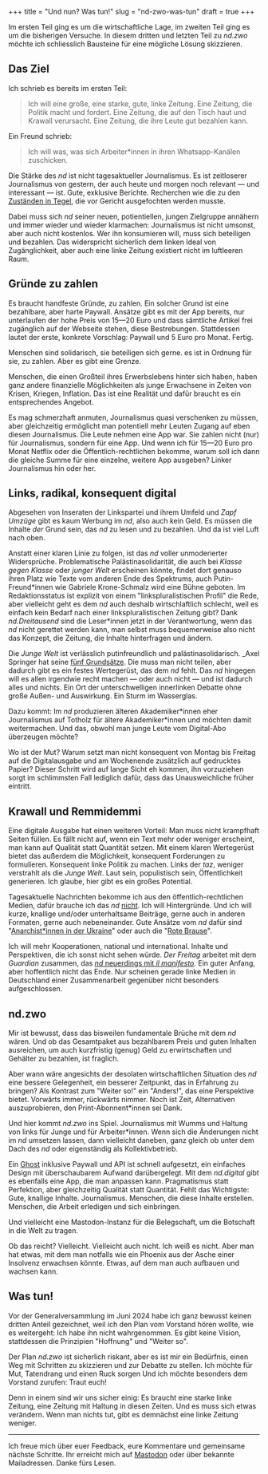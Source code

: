 +++
title = "Und nun? Was tun!"
slug = "nd-zwo-was-tun"
draft = true
+++

Im ersten Teil ging es um die wirtschaftliche Lage, im zweiten Teil ging es um die bisherigen Versuche.
In diesem dritten und letzten Teil zu _nd.zwo_ möchte ich schliesslich Bausteine für eine mögliche Lösung skizzieren.

<!-- more -->

## Das Ziel

Ich schrieb es bereits im ersten Teil:

> Ich will eine große, eine starke, gute, linke Zeitung. Eine Zeitung, die Politik macht und fordert. Eine Zeitung, die auf den Tisch haut und Krawall verursacht. Eine Zeitung, die ihre Leute gut bezahlen kann.

Ein Freund schrieb:

> Ich will was, was sich Arbeiter\*innen in ihren Whatsapp-Kanälen zuschicken.

Die Stärke des _nd_ ist nicht tagesaktueller Journalismus.
Es ist zeitloserer Journalismus von gestern, der auch heute und morgen noch relevant — und interessant — ist.
Gute, exklusive Berichte.
Recherchen wie die zu den [Zuständen in Tegel](https://www.nd-aktuell.de/artikel/1181267.fluechtlinge-ankunftszentrum-in-berlin-tegel-fatale-zustaende-fuer-gefluechtete.html), die vor Gericht ausgefochten werden musste.

Dabei muss sich _nd_ seiner neuen, potientiellen, jungen Zielgruppe annähern und immer wieder und wieder klarmachen: Journalismus ist nicht umsonst, aber auch nicht kostenlos.
Wer ihn konsumieren will, muss sich beteiligen und bezahlen.
Das widerspricht sicherlich dem linken Ideal von Zugänglichkeit, aber auch eine linke Zeitung existiert nicht im luftleeren Raum.

## Gründe zu zahlen

Es braucht handfeste Gründe, zu zahlen.
Ein solcher Grund ist eine bezahlbare, aber harte Paywall.
Ansätze gibt es mit der App bereits, nur unterlaufen der hohe Preis von 15—20 Euro und dass sämtliche Artikel frei zugänglich auf der Webseite stehen, diese Bestrebungen.
Stattdessen lautet der erste, konkrete Vorschlag: Paywall und 5 Euro pro Monat. Fertig.

Menschen sind solidarisch, sie beteiligen sich gerne. es ist in Ordnung für sie, zu zahlen. Aber es gibt eine Grenze.

Menschen, die einen Großteil ihres Erwerbslebens hinter sich haben, haben ganz andere finanzielle Möglichkeiten als junge Erwachsene in Zeiten von Krisen, Kriegen, Inflation.
Das ist eine Realität und dafür braucht es ein entsprechendes Angebot.

Es mag schmerzhaft anmuten, Journalismus quasi verschenken zu müssen, aber gleichzeitig ermöglicht man potentiell mehr Leuten Zugang auf eben diesen Journalismus. Die Leute nehmen eine App war. Sie zahlen nicht (nur) für Journalismus, sondern für eine App. Und wenn ich für 15—20 Euro pro Monat Netflix oder die Öffentlich-rechtlichen bekomme, warum soll ich dann die gleiche Summe für eine einzelne, weitere App ausgeben? Linker Journalismus hin oder her.

## Links, radikal, konsequent digital

Abgesehen von Inseraten der Linkspartei und ihrem Umfeld und _Zapf Umzüge_ gibt es kaum Werbung im _nd_, also auch kein Geld. Es müssen die Inhalte _der_ Grund sein, das _nd_ zu lesen und zu bezahlen. Und da ist viel Luft nach oben.

Anstatt einer klaren Linie zu folgen, ist das _nd_ voller unmoderierter Widersprüche. Problematische Palästinasolidarität, die auch bei _Klasse gegen Klasse_ oder _junger Welt_ erscheinen könnte, findet dort genauso ihren Platz wie Texte vom anderen Ende des Spektrums, auch Putin-Freund\*innen wie Gabriele Krone-Schmalz wird eine Bühne geboten. Im Redaktionsstatus ist explizit von einem "linkspluralistischen Profil" die Rede, aber vielleicht geht es dem _nd_ auch deshalb wirtschlaftlich schlecht, weil es einfach kein Bedarf nach einer linkspluralistischen Zeitung gibt?
Dank _nd.Dreitausend_ sind die Leser\*innen jetzt in der Verantwortung, wenn das _nd_ nicht gerettet werden kann, man selbst muss bequemerweise also nicht das Konzept, die Zeitung, die Inhalte hinterfragen und ändern.

Die _Junge Welt_ ist verlässlich putinfreundlich und palästinasolidarisch.
_Axel Springer hat seine [fünf Grundsätze](https://www.axelspringer.com/de/was-uns-ausmacht). Die muss man nicht teilen, aber dadurch gibt es ein festes Wertegerüst, das dem _nd_ fehlt.
Das _nd_ hingegen will es allen irgendwie recht machen — oder auch nicht — und ist dadurch alles und nichts.
Ein Ort der unterschwelligen innerlinken Debatte ohne große Außen- und Auswirkung.
Ein Sturm im Wasserglas.

Dazu kommt: Im _nd_ produzieren älteren Akademiker\*innen eher Journalismus auf Totholz für ältere Akademiker\*innen und möchten damit weitermachen. Und das, obwohl man junge Leute vom Digital-Abo überzeugen möchte?

Wo ist der Mut? Warum setzt man nicht konsequent von Montag bis Freitag auf die Digitalausgabe und am Wochenende zusätzlich auf gedrucktes Papier?
Dieser Schritt wird auf lange Sicht eh kommen, ihn vorzuziehen sorgt im schlimmsten Fall lediglich dafür, dass das Unausweichliche früher eintritt.

## Krawall und Remmidemmi

Eine digitale Ausgabe hat einen weiteren Vorteil: Man muss nicht krampfhaft Seiten füllen.
Es fällt nicht auf, wenn ein Text mehr oder weniger erscheint, man kann auf Qualität statt Quantität setzen.
Mit einem klaren Wertegerüst bietet das außerdem die Möglichkeit, konsequent Forderungen zu formulieren.
Konsequent linke Politik zu machen. Links der _taz_, weniger verstrahlt als die _Junge Welt_.
Laut sein, populistisch sein, Öffentlichkeit generieren.
Ich glaube, hier gibt es ein großes Potential.

Tagesaktuelle Nachrichten bekomme ich aus den öffentlich-rechtlichen Medien, dafür brauche ich das _nd_ [nicht](https://tyrol.social/@matthiasdrexel/112717980942060639).
Ich will Hintergründe.
Und ich will kurze, knallige und/oder unterhaltsame Beiträge, gerne auch in anderen Formaten, gerne auch nebeneinander.
Gute Ansätze vom _nd_ dafür sind "[Anarchist\*innen in der Ukraine](https://www.youtube.com/watch?v=lIXRO8LBvCY&list=PL0zPxhlmI6jpSNZ1WVW2Oo02zWQxmmHZM)" oder auch die "[Rote Brause](https://www.nd-aktuell.de/podcasts/rote-brause)". 

Ich will mehr Kooperationen, national und international.
Inhalte und Perspektiven, die ich sonst nicht sehen würde.
_Der Freitag_ arbeitet mit dem _Guardian_ zusammen, das [_nd_ neuerdings mit _il manifesto_](https://www.nd-aktuell.de/artikel/1183174.italienische-linke-direktor-von-il-manifesto-opposition-geht-einfacher.html).
Ein guter Anfang, aber hoffentlich nicht das Ende.
Nur scheinen gerade linke Medien in Deutschland einer Zusammenarbeit gegenüber nicht besonders aufgeschlossen.

## nd.zwo

Mir ist bewusst, dass das bisweilen fundamentale Brüche mit dem _nd_ wären.
Und ob das Gesamtpaket aus bezahlbarem Preis und guten Inhalten ausreichen, um auch kurzfristig (genug) Geld zu erwirtschaften und Gehälter zu bezahlen, ist fraglich.

Aber wann wäre angesichts der desolaten wirtschaftlichen Situation des _nd_ eine bessere Gelegenheit, ein besserer Zeitpunkt, das in Erfahrung zu bringen?
Als Kontrast zum "Weiter so!" ein "Anders!", das eine Perspektive bietet.
Vorwärts immer, rückwärts nimmer.
Noch ist Zeit, Alternativen auszuprobieren, den Print-Abonnent\*innen sei Dank.

Und hier kommt _nd.zwo_ ins Spiel.
Journalismus mit Wumms und Haltung von links für Junge und für Arbeiter\*innen.
Wenn sich die Änderungen nicht im _nd_ umsetzen lassen, dann vielleicht daneben, ganz gleich ob unter dem Dach des _nd_ oder eigenständig als Kollektivbetrieb.

Ein [Ghost](https://tryghost.org) inklusive Paywall und API ist schnell aufgesetzt, ein einfaches Design mit überschaubarem Aufwand darübergelegt.
Mit dem _nd.digital_ gibt es ebenfalls eine App, die man anpassen kann.
Pragmatismus statt Perfektion, aber gleichzeitig Qualität statt Quantität.
Fehlt das Wichtigste: Gute, knallige Inhalte. Journalismus.
Menschen, die diese Inhalte erstellen.
Menschen, die Arbeit erledigen und sich einbringen.

Und vielleicht eine Mastodon-Instanz für die Belegschaft, um die Botschaft in die Welt zu tragen.

Ob das reicht? Vielleicht. Vielleicht auch nicht. Ich weiß es nicht.
Aber man hat etwas, mit dem man notfalls wie ein Phoenix aus der Asche einer Insolvenz erwachsen könnte.
Etwas, auf dem man auch aufbauen und wachsen kann.

## Was tun!

Vor der Generalversammlung im Juni 2024 habe ich ganz bewusst keinen dritten Anteil gezeichnet, weil ich den Plan vom Vorstand hören wollte, wie es weitergeht:
Ich habe ihn nicht wahrgenommen.
Es gibt keine Vision, stattdessen die Prinzipien "Hoffnung" und "Weiter so".

Der Plan _nd.zwo_ ist sicherlich riskant, aber es ist mir ein Bedürfnis, einen Weg mit Schritten zu skizzieren und zur Debatte zu stellen.
Ich möchte für Mut, Tatendrang und einen Ruck sorgen
Und ich möchte besonders dem Vorstand zurufen: Traut euch!

Denn in einem sind wir uns sicher einig: Es braucht eine starke linke Zeitung, eine Zeitung mit Haltung in diesen Zeiten.
Und es muss sich etwas verändern.
Wenn man nichts tut, gibt es demnächst eine linke Zeitung weniger.

-------

Ich freue mich über euer Feedback, eure Kommentare und gemeinsame nächste Schritte. Ihr erreicht mich auf [Mastodon](https://chaos.social/@zeitschlag) oder über bekannte Mailadressen. Danke fürs Lesen.